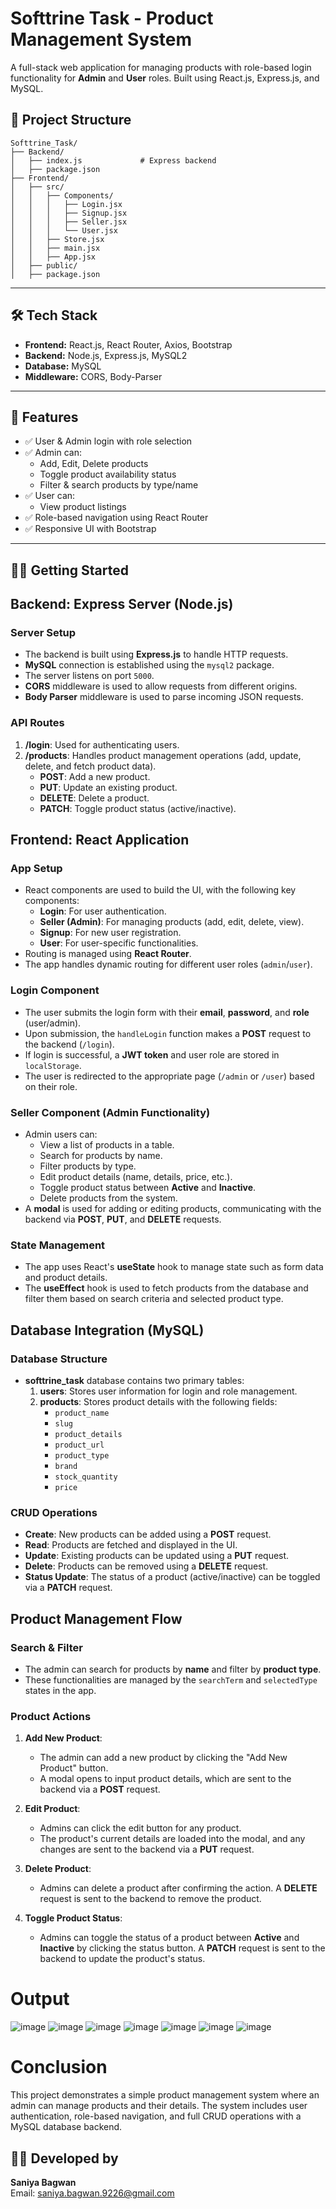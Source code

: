 # Softtrine Task - Product Management System

A full-stack web application for managing products with role-based login functionality for **Admin** and **User** roles. Built using React.js, Express.js, and MySQL.


## 📁 Project Structure

```
Softtrine_Task/
├── Backend/
│   ├── index.js             # Express backend
│   ├── package.json
├── Frontend/
│   ├── src/
│   │   ├── Components/
│   │   │   ├── Login.jsx
│   │   │   ├── Signup.jsx
│   │   │   ├── Seller.jsx
│   │   │   └── User.jsx
│   │   ├── Store.jsx
│   │   ├── main.jsx
│   │   ├── App.jsx
│   ├── public/
│   ├── package.json
```

---

## 🛠 Tech Stack

- **Frontend:** React.js, React Router, Axios, Bootstrap
- **Backend:** Node.js, Express.js, MySQL2
- **Database:** MySQL
- **Middleware:** CORS, Body-Parser

---

## 🚀 Features

- ✅ User & Admin login with role selection
- ✅ Admin can:
  - Add, Edit, Delete products
  - Toggle product availability status
  - Filter & search products by type/name
- ✅ User can:
  - View product listings
- ✅ Role-based navigation using React Router
- ✅ Responsive UI with Bootstrap

---

## 🧑‍💻 Getting Started
## Backend: Express Server (Node.js)

### Server Setup

- The backend is built using **Express.js** to handle HTTP requests.
- **MySQL** connection is established using the `mysql2` package.
- The server listens on port `5000`.
- **CORS** middleware is used to allow requests from different origins.
- **Body Parser** middleware is used to parse incoming JSON requests.

### API Routes

1. **/login**: Used for authenticating users.
2. **/products**: Handles product management operations (add, update, delete, and fetch product data).
    - **POST**: Add a new product.
    - **PUT**: Update an existing product.
    - **DELETE**: Delete a product.
    - **PATCH**: Toggle product status (active/inactive).

## Frontend: React Application

### App Setup

- React components are used to build the UI, with the following key components:
  - **Login**: For user authentication.
  - **Seller (Admin)**: For managing products (add, edit, delete, view).
  - **Signup**: For new user registration.
  - **User**: For user-specific functionalities.
- Routing is managed using **React Router**.
- The app handles dynamic routing for different user roles (`admin`/`user`).

### Login Component

- The user submits the login form with their **email**, **password**, and **role** (user/admin).
- Upon submission, the `handleLogin` function makes a **POST** request to the backend (`/login`).
- If login is successful, a **JWT token** and user role are stored in `localStorage`.
- The user is redirected to the appropriate page (`/admin` or `/user`) based on their role.

### Seller Component (Admin Functionality)

- Admin users can:
  - View a list of products in a table.
  - Search for products by name.
  - Filter products by type.
  - Edit product details (name, details, price, etc.).
  - Toggle product status between **Active** and **Inactive**.
  - Delete products from the system.
- A **modal** is used for adding or editing products, communicating with the backend via **POST**, **PUT**, and **DELETE** requests.

### State Management

- The app uses React's **useState** hook to manage state such as form data and product details.
- The **useEffect** hook is used to fetch products from the database and filter them based on search criteria and selected product type.

## Database Integration (MySQL)

### Database Structure

- **softtrine_task** database contains two primary tables:
  1. **users**: Stores user information for login and role management.
  2. **products**: Stores product details with the following fields:
      - `product_name`
      - `slug`
      - `product_details`
      - `product_url`
      - `product_type`
      - `brand`
      - `stock_quantity`
      - `price`

### CRUD Operations

- **Create**: New products can be added using a **POST** request.
- **Read**: Products are fetched and displayed in the UI.
- **Update**: Existing products can be updated using a **PUT** request.
- **Delete**: Products can be removed using a **DELETE** request.
- **Status Update**: The status of a product (active/inactive) can be toggled via a **PATCH** request.

## Product Management Flow

### Search & Filter

- The admin can search for products by **name** and filter by **product type**.
- These functionalities are managed by the `searchTerm` and `selectedType` states in the app.

### Product Actions

1. **Add New Product**:
   - The admin can add a new product by clicking the "Add New Product" button.
   - A modal opens to input product details, which are sent to the backend via a **POST** request.
   
2. **Edit Product**:
   - Admins can click the edit button for any product.
   - The product's current details are loaded into the modal, and any changes are sent to the backend via a **PUT** request.
   
3. **Delete Product**:
   - Admins can delete a product after confirming the action. A **DELETE** request is sent to the backend to remove the product.

4. **Toggle Product Status**:
   - Admins can toggle the status of a product between **Active** and **Inactive** by clicking the status button. A **PATCH** request is sent to the backend to update the product's status.
  
# Output
![image](https://github.com/user-attachments/assets/b381aeba-32a8-47e4-8234-8924ffa77912)
![image](https://github.com/user-attachments/assets/19789b75-bd07-4f6a-aef8-d8a596692d53)
![image](https://github.com/user-attachments/assets/f7282211-1493-4e72-97a8-d84ab847d9fc)
![image](https://github.com/user-attachments/assets/73af57fe-3cd9-45c0-9283-570738153d60)
![image](https://github.com/user-attachments/assets/bd665da8-b6ac-4627-8aef-908c1702b839)
![image](https://github.com/user-attachments/assets/39d64a62-c606-409e-a236-f1b3045eaf44)
![image](https://github.com/user-attachments/assets/40ed3dbf-70f1-4886-ac48-90c2f2afa34d)

# Conclusion

This project demonstrates a simple product management system where an admin can manage products and their details. The system includes user authentication, role-based navigation, and full CRUD operations with a MySQL database backend.
## 🙋‍♀️ Developed by

**Saniya Bagwan**  
Email: [saniya.bagwan.9226@gmail.com](mailto:saniya.bagwan.9226@gmail.com)
